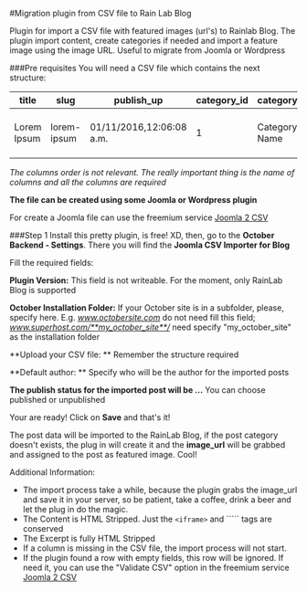 #Migration plugin from CSV file to Rain Lab Blog

Plugin for import a CSV file with featured images (url's) to Rainlab Blog. The plugin import content, create categories if needed and import a feature image using the image URL. Useful to migrate from Joomla or Wordpress

###Pre requisites
You will need a CSV file which contains the next structure:

| title|slug|publish_up|category_id|category|image_url|content|excerpt|
|-------------|-------------|--------------------------|-------------|---------------|-------------------------------------|------------------------------|---------------------|
| Lorem Ipsum | lorem-ipsum | 01/11/2016,12:06:08 a.m. | 1 | Category Name | http://www.test.com/im.jpg | Lorem Ipsum Dolorem Sit amet | Lorem Ipsum Dolorem |
*The columns order is not relevant. The really important thing is the name of columns and all the columns are required*

**The file can be created using some Joomla or Wordpress plugin**

For create a Joomla file can use the freemium service  [Joomla 2 CSV](http://joomla2csv.bambu.ninja)

###Step 1
Install this pretty plugin, is free! XD, then, go to the **October Backend - Settings**. There you will find the **Joomla CSV Importer for Blog**

Fill the required fields:

**Plugin Version:** This field is not writeable. For the moment, only RainLab Blog is supported

**October Installation Folder:** If your October site is in a subfolder, please, specify here. E.g. *www.octobersite.com* do not need fill this field; *www.superhost.com/**my_october_site**/* need specify "my_october_site" as the installation folder

**Upload your CSV file: ** Remember the structure required

**Default author: ** Specify who will be the author for the imported posts

**The publish status for the imported post will be ...** You can choose published or unpublished

Your are ready! Click on **Save** and that's it!

The post data will be imported to the RainLab Blog, if the post category doesn't exists, the plug in will create it and the **image_url** will be grabbed and assigned to the post as featured image. Cool!

Additional Information:
- The import process take a while, because the plugin grabs the image_url and save it in your server, so be patient, take a coffee, drink a beer and let the plug in do the magic.
- The Content is HTML Stripped. Just the ```<iframe>``` and ```<a>`` tags are conserved
- The Excerpt is fully HTML Stripped
- If a column is missing in the CSV file, the import process will not start.
- If the plugin found a row with empty fields, this row will be ignored. If need it, you can use the "Validate CSV" option in the freemium service  [Joomla 2 CSV](http://joomla2csv.bambu.ninja)